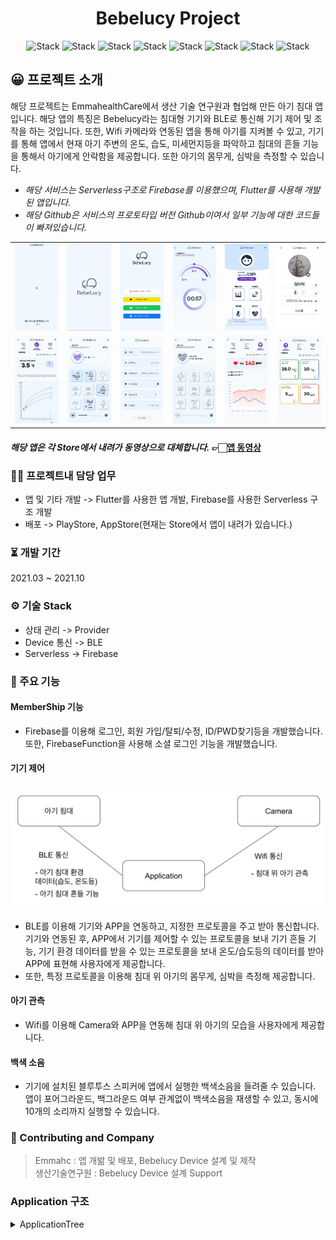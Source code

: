 <h1 align="center">Bebelucy Project</h1>  

<div align="center">
 
![Stack](https://img.shields.io/badge/flutter-02569B?style=for-the-badge&logo=Flutter&logoColor=white)
![Stack](https://img.shields.io/badge/android-3DDC84?style=for-the-badge&logo=Android&logoColor=white)
![Stack](https://img.shields.io/badge/apple-000000?style=for-the-badge&logo=IOS&logoColor=white)
![Stack](https://img.shields.io/badge/dart-0175C2?style=for-the-badge&logo=Dart&logoColor=white)
![Stack](https://img.shields.io/badge/kotlin-7F52FF?style=for-the-badge&logo=Kotlin&logoColor=white)
![Stack](https://img.shields.io/badge/swift-F05138?style=for-the-badge&logo=Swift&logoColor=white)
![Stack](https://img.shields.io/badge/firebase-FFCA28?style=for-the-badge&logo=Firebase&logoColor=white)
![Stack](https://img.shields.io/badge/bluetooth-0082FC?style=for-the-badge&logo=BLE&logoColor=white)
 
</div>

## 😀 프로젝트 소개  
해당 프로젝트는 EmmahealthCare에서 생산 기술 연구원과 협업해 만든 아기 침대 앱입니다. 
해당 앱의 특징은 Bebelucy라는 침대형 기기와 BLE로 통신해 기기 제어 및 조작을 하는 것입니다. 또한, Wifi 카메라와 연동된 앱을 통해 아기를 지켜볼 수 있고, 기기를 통해 앱에서 현재 아기 주변의 온도, 습도, 미세먼지등을 파악하고 
침대의 흔들 기능을 통해서 아기에게 안락함을 제공합니다. 또한 아기의 몸무게, 심박을 측정할 수 있습니다.

* _해당 서비스는 Serverless구조로 Firebase를 이용했으며, Flutter를 사용해 개발된 앱입니다._
* _해당 Github은 서비스의 프로토타입 버전 Github이여서 일부 기능에 대한 코드들이 빠져있습니다._

<table>
   <tr>
      <td>
         <a href="https://drive.google.com/file/d/1LzqKtCCFKvX85juMHstk7__eLRABnv99/view?usp=drive_link">
         <img width="200px" src="./1.png">
      </td>
      <td>
         <a href="https://drive.google.com/file/d/1LzqKtCCFKvX85juMHstk7__eLRABnv99/view?usp=drive_link">
         <img width="200px" src="./2.png">
      </td>
      <td>
         <a href="https://drive.google.com/file/d/1LzqKtCCFKvX85juMHstk7__eLRABnv99/view?usp=drive_link">
         <img width="200px" src="./3.png">
      </td>
      <td>
         <a href="https://drive.google.com/file/d/1LzqKtCCFKvX85juMHstk7__eLRABnv99/view?usp=drive_link">
         <img width="200px" src="./4.png">
      </td>
      <td>
         <a href="https://drive.google.com/file/d/1LzqKtCCFKvX85juMHstk7__eLRABnv99/view?usp=drive_link">
         <img width="200px" src="./5.png">
      </td>
      <td>
         <a href="https://drive.google.com/file/d/1LzqKtCCFKvX85juMHstk7__eLRABnv99/view?usp=drive_link">
         <img width="200px" src="./6.png">
      </td>
   </tr>
   <tr>
      <td>
         <a href="https://drive.google.com/file/d/1LzqKtCCFKvX85juMHstk7__eLRABnv99/view?usp=drive_link">
         <img width="200px" src="./7.png">
      </td>            
      <td>
         <a href="https://drive.google.com/file/d/1LzqKtCCFKvX85juMHstk7__eLRABnv99/view?usp=drive_link">
         <img width="200px" src="./8.png">
      </td>
      <td>
         <a href="https://drive.google.com/file/d/1LzqKtCCFKvX85juMHstk7__eLRABnv99/view?usp=drive_link">
         <img width="200px" src="./9.png">
      </td>
      <td>
         <a href="https://drive.google.com/file/d/1LzqKtCCFKvX85juMHstk7__eLRABnv99/view?usp=drive_link">
         <img width="200px" src="./10.png">
      </td>
      <td>
         <a href="https://drive.google.com/file/d/1LzqKtCCFKvX85juMHstk7__eLRABnv99/view?usp=drive_link">
         <img width="200px" src="./11.png">
      </td>
      <td>
         <a href="https://drive.google.com/file/d/1LzqKtCCFKvX85juMHstk7__eLRABnv99/view?usp=drive_link">
         <img width="200px" src="./12.png">
      </td>
    </tr>	
</table>

#### _해당 앱은 각 Store에서 내려가 동영상으로 대체합니다._ 👉🏻[앱 동영상](https://drive.google.com/file/d/1LzqKtCCFKvX85juMHstk7__eLRABnv99/view?usp=drive_link)

<!-- [1.프로젝트 소개](#😀-프로젝트-소개)    
[2.프로젝트내 담당 업무](#🧑‍💻-프로젝트내-담당-업무)  
[3.개발 기간](#⏳️-개발-기간)  
[3.기술 스택](#⚙️-기술-Stack)  
[3.협업 기관](#🙌-Contributing-and-Company)   
[3.주요 기능](#📌-주요-기능)  
[4.개발을 하고 싶어요](#Application-구조) -->


### 🧑‍💻 프로젝트내 담당 업무  
+ 앱 및 기타 개발 -> Flutter를 사용한 앱 개발, Firebase를 사용한 Serverless 구조 개발  
+ 배포 -> PlayStore, AppStore(현재는 Store에서 앱이 내려가 있습니다.)     

### ⏳️ 개발 기간  
2021.03 ~ 2021.10

### ⚙️ 기술 Stack  
* 상태 관리 -> Provider
* Device 통신 -> BLE  
* Serverless -> Firebase

### 📌 주요 기능  
#### MemberShip 기능  
* Firebase를 이용해 로그인, 회원 가입/탈퇴/수정, ID/PWD찾기등을 개발했습니다. 또한, FirebaseFunction을 사용해 소셜 로그인 기능을 개발했습니다.  
 
#### 기기 제어  
<img width="600px" src="./structure.png"> 

* BLE를 이용해 기기와 APP을 연동하고, 지정한 프로토콜을 주고 받아 통신합니다. 기기와 연동된 후, APP에서 기기를 제어할 수 있는 프로토콜을 보내 기기 흔들 기능, 기기 환경 데이터를 받을 수 있는 프로토콜을 보내 온도/습도등의 데이터를 받아 APP에 표현해 사용자에게 제공합니다.  
* 또한, 특정 프로토콜을 이용해 침대 위 아기의 몸무게, 심박을 측정해 제공합니다.  
#### 아기 관측
* Wifi를 이용해 Camera와 APP을 연동해 침대 위 아기의 모습을 사용자에게 제공합니다.  
#### 백색 소음  
* 기기에 설치된 블루투스 스피커에 앱에서 실행한 백색소음을 들려줄 수 있습니다. 앱이 포어그라운드, 백그라운드 여부 관계없이 백색소음을 재생할 수 있고, 동시에 10개의 소리까지 실행할 수 있습니다.  

### 🙌 Contributing and Company    
> Emmahc : 앱 개밞 및 배포, Bebelucy Device 설계 및 제작  
> 생산기술연구원 : Bebelucy Device 설계 Support



### Application 구조
<details><summary>ApplicationTree</summary>
   
```bash
├── BLE
│   ├── BLEProvider.dart
│   ├── BabyMonitoringDto.dart
│   ├── BleProtocol.dart
│   └── EnviromentMonitoringDto.dart
├── BLECommunicate
│   ├── BLEProtocol.dart
│   ├── BLEProvider.dart
│   └── BabyEnviromentDto.dart
├── BebeSharedPreference.dart
├── BebelucyColor.dart
├── BebelucyFont.dart
├── CheckCountry
│   └── CheckCountryFactory.dart
├── FCM
│   └── FcmFactory.dart
├── InitSetting.dart
├── LocalDB
│   ├── BabyImageDto.dart
│   ├── DBFactory.dart
│   ├── HeartRateModel.dart
│   ├── LocalDBFactory.dart
│   ├── LocalDBProvider.dart
│   ├── ProfileBirthModel.dart
│   ├── ProfileBloodTypeModel.dart
│   ├── ProfileGenderModel.dart
│   ├── ProfileImageModel.dart
│   ├── ProfileNameModel.dart
│   └── WeightModel.dart
├── Logger
│   └── LoggerFactory.dart
├── MemberShip
│   ├── MemberShipFactory.dart
│   └── MembershipVariables.dart
├── Network
│   └── NetworkObserver.dart
├── Notification
│   └── NotiFactory.dart
├── Page
│   ├── BLEScan
│   │   ├── BLEIconAnimation.dart
│   │   ├── BLEScanDeviceName.dart
│   │   ├── BLEScanPage.dart
│   │   ├── BLEScanPercentAnimation.dart
│   │   ├── BLEScanProvider.dart
│   │   ├── BLEScanSpiralAnimation.dart
│   │   ├── BLESearchText.dart
│   │   └── SpiralPathPainter.dart
│   ├── Camera
│   │   ├── CameraLoadingPage.dart
│   │   └── CameraPage.dart
│   ├── CommonUI
│   │   ├── AutoPositionedList.dart
│   │   ├── BebeToast.dart
│   │   ├── ContextMenu.dart
│   │   ├── LoadingUI.dart
│   │   └── LongList.dart
│   ├── Enviroment
│   │   ├── ActivatedBar.dart
│   │   ├── BabyEnviromentComponent
│   │   │   ├── BabyEnviroment.dart
│   │   │   ├── FineDust.dart
│   │   │   ├── Humidity.dart
│   │   │   ├── Temperature.dart
│   │   │   └── UltraFineDust.dart
│   │   ├── BabyHeartRateComponent
│   │   │   ├── BabyHeartAverage.dart
│   │   │   ├── BabyHeartRate.dart
│   │   │   ├── BabyHeartRateLabel.dart
│   │   │   └── HeartRateGraph.dart
│   │   ├── BabyWeightComponent
│   │   │   ├── BabyNowWeight.dart
│   │   │   ├── BabyWeight.dart
│   │   │   ├── BabyWeightGraph.dart
│   │   │   └── BabyWeightGuideText.dart
│   │   ├── EnviromentCurrentTimeProvider.dart
│   │   ├── EnviromentPage.dart
│   │   ├── EnviromentProvider.dart
│   │   ├── EnviromentTime.dart
│   │   └── EnviromentTopNavigation.dart
│   ├── FAQ
│   │   ├── FAQApplicationLIst.dart
│   │   ├── FAQDrawer.dart
│   │   ├── FAQEtcList.dart
│   │   ├── FAQList.dart
│   │   ├── FAQNavigation.dart
│   │   ├── FAQPage.dart
│   │   ├── FAQProductList.dart
│   │   ├── FAQProvider.dart
│   │   └── FAQTop.dart
│   ├── FetusWhiteNoise
│   │   ├── FetusMomSound.dart
│   │   ├── FetusSlider.dart
│   │   ├── FetusThumb.dart
│   │   ├── FetusWhiteNoiseList.dart
│   │   ├── FetusWhiteNoisePage.dart
│   │   └── FetusWhiteNoiseTitle.dart
│   ├── Home
│   │   ├── HomeBottom.dart
│   │   ├── HomeIcon.dart
│   │   ├── HomePage.dart
│   │   ├── HomeProfile.dart
│   │   ├── HomeTop.dart
│   │   └── TopArc.dart
│   ├── Login
│   │   ├── LoginItem.dart
│   │   ├── LoginPage.dart
│   │   └── LoginUI.dart
│   ├── Profile
│   │   ├── ProfileBirth.dart
│   │   ├── ProfileBloodType.dart
│   │   ├── ProfileGender.dart
│   │   ├── ProfileImage.dart
│   │   ├── ProfileLinear.dart
│   │   ├── ProfileName.dart
│   │   └── ProfilePage.dart
│   ├── Setting
│   │   ├── LogoutButton.dart
│   │   ├── SettingAccountItem.dart
│   │   ├── SettingBLEItem.dart
│   │   ├── SettingCameraItem.dart
│   │   ├── SettingPage.dart
│   │   ├── SettingPushItem.dart
│   │   ├── SettingPushSwitch.dart
│   │   ├── SettingQuestionItem.dart
│   │   ├── SettingVoiceItem.dart
│   │   └── SettingVoiceSwitch.dart
│   ├── Shake
│   │   ├── ShakePage.dart
│   │   ├── ShakeProvider.dart
│   │   ├── ShakeRange.dart
│   │   ├── ShakeRangeAnimation.dart
│   │   ├── ShakeRangeAnimationPath.dart
│   │   ├── ShakeStep.dart
│   │   ├── ShakeTimer.dart
│   │   ├── ShakeTimerEditor.dart
│   │   ├── ShakeTimerIsolate.dart
│   │   └── ShakeTitle.dart
│   ├── Splash
│   │   ├── SplashOpacityAnimation.dart
│   │   ├── SplashPage.dart
│   │   ├── SplashProvider.dart
│   │   └── SplashRotationAnimation.dart
│   └── WhiteNoise
│       ├── MomWhiteNoise.dart
│       ├── PlayerSlider.dart
│       ├── WhiteNoisSliderThumb.dart
│       ├── WhiteNoiseItem.dart
│       ├── WhiteNoiseItemSlider.dart
│       ├── WhiteNoiseMain.dart
│       ├── WhiteNoisePage.dart
│       ├── WhiteNoisePlayer.dart
│       ├── WhiteNoiseProvider.dart
│       ├── WhiteNoiseTimer.dart
│       └── WhiteNoiseTimerSetting.dart
├── Permission
│   └── PermissionFunction.dart
├── RealtimeDB
│   └── RealtimeDBFactory.dart
├── Routes.dart
├── STT
│   └── SttFactory.dart
├── SupportUI.dart
├── TTS
│   └── TtsFactory.dart
├── TestUIPage.dart
├── UpdateApp
│   └── UpdateAlertUI.dart
└── main.dart
``` 
   
</details>
